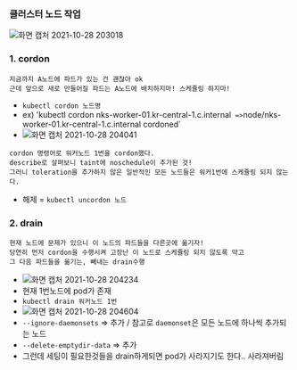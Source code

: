 ### 클러스터 노드 작업
![화면 캡처 2021-10-28 203018](https://user-images.githubusercontent.com/62214428/139247416-6cae8a30-675b-4f83-ba9a-39ebe8b03075.png)


### 1. cordon
```
지금까지 A노드에 파드가 있는 건 괜찮아 ok
근데 앞으로 새로 만들어질 파드는 A노드에 배치하지마! 스케쥴링 하지마!
```
- `kubectl cordon 노드명`
- ex) 'kubectl cordon nks-worker-01.kr-central-1.c.internal`  => `node/nks-worker-01.kr-central-1.c.internal cordoned`
- ![화면 캡처 2021-10-28 204041](https://user-images.githubusercontent.com/62214428/139248800-a9c83c6d-3347-4210-a89f-debaf50351a4.png)
```
cordon 명령어로 워커노드 1번을 cordon했다.
describe로 살펴보니 taint에 noschedule이 추가된 것!
그러니 toleration을 추가하지 않은 일반적인 모든 노드들은 워커1번에 스케쥴링 되지 않는다.
```
- 해제 = `kubectl uncordon 노드`
### 2. drain
```
현재 노드에 문제가 있으니 이 노드의 파드들을 다른곳에 옮기자!
당연히 먼저 cordon을 수행시켜 고장난 이 노드로 스케쥴링 되지 않도록 막고
그 다음 파드들을 옮기는, 빼내는 drain수행
```
- ![화면 캡처 2021-10-28 204234](https://user-images.githubusercontent.com/62214428/139249043-f4b439c9-cf9c-4d92-8cd6-cd481a560492.png)
- 현재 1번노드에 pod가 존재
- `kubectl drain 워커노드 1번`
- ![화면 캡처 2021-10-28 204604](https://user-images.githubusercontent.com/62214428/139249577-ab0f77b6-2fbd-4ccf-a662-acff41f1b393.png)
- `--ignore-daemonsets` => 추가 / 참고로 `daemonset`은 모든 노드에 하나씩 추가되는 노드
- `--delete-emptydir-data` => 추가
- 그런데 세팅이 필요한것들을 drain하게되면 pod가 사라지기도 한다.. 사라져버림










